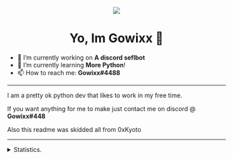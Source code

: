 <p align=center>
  <img src="https://avatars1.githubusercontent.com/u/57415348?s=200"/>
</p>
<h1 align=center>Yo, Im Gowixx 👋</h1>

- 🔭 I’m currently working on **A discord seflbot**
- 🌱 I’m currently learning **More Python**!
- 📫 How to reach me: **Gowixx#4488**

<hr>

I am a pretty ok python dev that likes to work in my free time.

If you want anything for me to make just contact me on discord @ **Gowixx#448**

Also this readme was skidded all from 0xKyoto
<hr>

<details>
      <summary>Statistics.</summary>
  <p align=center>
    <a href="https://github.com/0xKyoto">
      <img align="center" src="https://github-readme-stats.vercel.app/api?username=Gowixx&show_icons=true&include_all_commits=true&show_icons=true&title_color=303030&icon_color=303030&text_color=303030&bg_color=ffffff&hide_border=true" alt="Gowixx's Statistics." />
      <img align="center" src="https://github-readme-stats.vercel.app/api/top-langs/?username=Gowixx&show_icons=true&show_icons=true&title_color=fff&icon_color=303030&text_color=303030&bg_color=ffffff&hide_border=true" alt="Gowixx's Statistics." />
    </a>
  </p>
</details>
